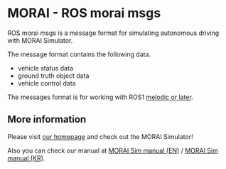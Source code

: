 # MORAI - ROS morai msgs


ROS morai msgs is a message format for simulating autonomous driving with MORAI Simulator.

The message format contains the following data.
- vehicle status data
- ground truth object data
- vehicle control data

The messages format is for working with ROS1 [melodic or later](http://wiki.ros.org/ROS/Installation).

## More information

Please visit [our homepage](https://www.morai.ai/) and check out the MORAI Simulator!

Also you can check our manual at [MORAI Sim manual (EN)](https://help-morai-sim-en.scrollhelp.site/) / [MORAI Sim manual (KR)](https://help-morai-sim.scrollhelp.site/).


<!-- bridge용 -->